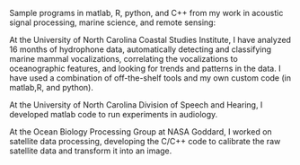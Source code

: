 Sample programs in matlab, R, python, and C++ from my work in acoustic signal processing, marine science, and remote sensing:

At the University of North Carolina Coastal Studies Institute, I have analyzed 16 months of hydrophone data, automatically detecting and classifying marine mammal vocalizations, correlating the vocalizations to oceanographic features, and looking for trends and patterns in the data. I have used a combination of off-the-shelf tools and my own custom code (in matlab,R, and python).

At the University of North Carolina Division of Speech and Hearing, I developed matlab code to run experiments in audiology.

At the Ocean Biology Processing Group at NASA Goddard, I worked on satellite data processing, developing the C/C++ code to calibrate the raw satellite data and transform it into an image.

